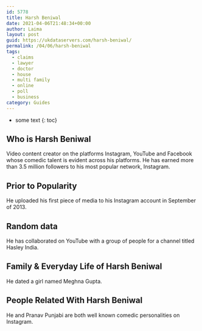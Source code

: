 ```yaml
---
id: 5778
title: Harsh Beniwal
date: 2021-04-06T21:48:34+00:00
author: Laima
layout: post
guid: https://ukdataservers.com/harsh-beniwal/
permalink: /04/06/harsh-beniwal
tags:
  - claims
  - lawyer
  - doctor
  - house
  - multi family
  - online
  - poll
  - business
category: Guides
---
```


* some text
{: toc}


## Who is Harsh Beniwal
                  
                  
                  
Video content creator on the platforms Instagram, YouTube and Facebook whose comedic talent is evident across his platforms. He has earned more than 3.5 million followers to his most popular network, Instagram.
                  
              
            
              
            
                
                
                
## Prior to Popularity
                  
                  
                  
He uploaded his first piece of media to his Instagram account in September of 2013.
                  
              
            
              
            
                
                
                
## Random data
                  
                  
                  
He has collaborated on YouTube with a group of people for a channel titled Hasley India.
                  
              
            
              
            
                
                
                
## Family & Everyday Life of Harsh Beniwal
                  
                  
                  
He dated a girl named Meghna Gupta.
                  
              
            
              
            
                
                
                
## People Related With Harsh Beniwal
                  
                  
                  
He and Pranav Punjabi are both well known comedic personalities on Instagram.
                  
              
            
              
            
                
              
            
              
              
            
            
              
            
          
          
          